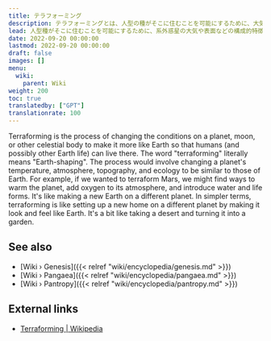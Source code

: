 ```yaml
---
title: テラフォーミング
description: テラフォーミングとは、人型の種がそこに住むことを可能にするために、大気や惑星の表面などの系外惑星の構成的特徴を変更するという概念です。テラフォーミングは、地球を居住可能にするという創世記プロジェクトの開始時にエロヒムによって適用された技術です。
lead: 人型種がそこに住むことを可能にするために、系外惑星の大気や表面などの構成的特徴を変更するという概念。テラフォーミングは、地球を居住可能にするという創世記プロジェクトの開始時にエロヒムによって適用された技術です。
date: 2022-09-20 00:00:00
lastmod: 2022-09-20 00:00:00
draft: false
images: []
menu:
  wiki:
    parent: Wiki
weight: 200
toc: true
translatedby: ["GPT"]
translationrate: 100
---
```


Terraforming is the process of changing the conditions on a planet, moon, or other celestial body to make it more like Earth so that humans (and possibly other Earth life) can live there. The word "terraforming" literally means "Earth-shaping". The process would involve changing a planet's temperature, atmosphere, topography, and ecology to be similar to those of Earth. For example, if we wanted to terraform Mars, we might find ways to warm the planet, add oxygen to its atmosphere, and introduce water and life forms. It's like making a new Earth on a different planet. In simpler terms, terraforming is like setting up a new home on a different planet by making it look and feel like Earth. It's a bit like taking a desert and turning it into a garden.

## See also

- [Wiki › Genesis]({{< relref "wiki/encyclopedia/genesis.md" >}})
- [Wiki › Pangaea]({{< relref "wiki/encyclopedia/pangaea.md" >}})
- [Wiki › Pantropy]({{< relref "wiki/encyclopedia/pantropy.md" >}})

## External links

- [Terraforming | Wikipedia](https://en.wikipedia.org/wiki/Terraforming)
